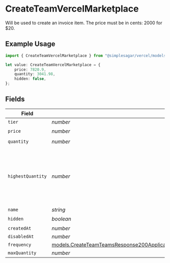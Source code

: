 # CreateTeamVercelMarketplace

Will be used to create an invoice item. The price must be in cents: 2000 for $20.

## Example Usage

```typescript
import { CreateTeamVercelMarketplace } from "@simplesagar/vercel/models/createteamop.js";

let value: CreateTeamVercelMarketplace = {
    price: 7820.9,
    quantity: 3041.98,
    hidden: false,
};
```

## Fields

| Field                                                                                                                                                                                                                        | Type                                                                                                                                                                                                                         | Required                                                                                                                                                                                                                     | Description                                                                                                                                                                                                                  |
| ---------------------------------------------------------------------------------------------------------------------------------------------------------------------------------------------------------------------------- | ---------------------------------------------------------------------------------------------------------------------------------------------------------------------------------------------------------------------------- | ---------------------------------------------------------------------------------------------------------------------------------------------------------------------------------------------------------------------------- | ---------------------------------------------------------------------------------------------------------------------------------------------------------------------------------------------------------------------------- |
| `tier`                                                                                                                                                                                                                       | *number*                                                                                                                                                                                                                     | :heavy_minus_sign:                                                                                                                                                                                                           | N/A                                                                                                                                                                                                                          |
| `price`                                                                                                                                                                                                                      | *number*                                                                                                                                                                                                                     | :heavy_check_mark:                                                                                                                                                                                                           | N/A                                                                                                                                                                                                                          |
| `quantity`                                                                                                                                                                                                                   | *number*                                                                                                                                                                                                                     | :heavy_check_mark:                                                                                                                                                                                                           | N/A                                                                                                                                                                                                                          |
| `highestQuantity`                                                                                                                                                                                                            | *number*                                                                                                                                                                                                                     | :heavy_minus_sign:                                                                                                                                                                                                           | The highest quantity in the current period. Used to render the correct enable/disable UI for add-ons.                                                                                                                        |
| `name`                                                                                                                                                                                                                       | *string*                                                                                                                                                                                                                     | :heavy_minus_sign:                                                                                                                                                                                                           | N/A                                                                                                                                                                                                                          |
| `hidden`                                                                                                                                                                                                                     | *boolean*                                                                                                                                                                                                                    | :heavy_check_mark:                                                                                                                                                                                                           | N/A                                                                                                                                                                                                                          |
| `createdAt`                                                                                                                                                                                                                  | *number*                                                                                                                                                                                                                     | :heavy_minus_sign:                                                                                                                                                                                                           | N/A                                                                                                                                                                                                                          |
| `disabledAt`                                                                                                                                                                                                                 | *number*                                                                                                                                                                                                                     | :heavy_minus_sign:                                                                                                                                                                                                           | N/A                                                                                                                                                                                                                          |
| `frequency`                                                                                                                                                                                                                  | [models.CreateTeamTeamsResponse200ApplicationJSONResponseBodyBillingInvoiceItemsVercelMarketplaceFrequency](../models/createteamteamsresponse200applicationjsonresponsebodybillinginvoiceitemsvercelmarketplacefrequency.md) | :heavy_minus_sign:                                                                                                                                                                                                           | N/A                                                                                                                                                                                                                          |
| `maxQuantity`                                                                                                                                                                                                                | *number*                                                                                                                                                                                                                     | :heavy_minus_sign:                                                                                                                                                                                                           | N/A                                                                                                                                                                                                                          |